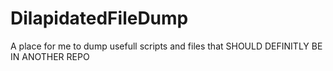 # DilapidatedFileDump
A place for me to dump usefull scripts and files that SHOULD DEFINITLY BE IN ANOTHER REPO

